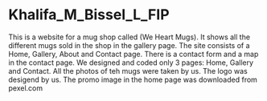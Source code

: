 # Khalifa_M_Bissel_L_FIP

This is a website for a mug shop called (We Heart Mugs).
It shows all the different mugs sold in the shop in the gallery page.
The site consists of a Home, Gallery, About and Contact page.
There is a contact form and a map in the contact page.
We designed and coded only 3 pages: Home, Gallery and Contact.
All the photos of teh mugs were taken by us. The logo was desigend by us. The promo image in the home page was downloaded from pexel.com
